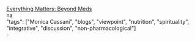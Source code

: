[Everything Matters: Beyond Meds](https://beyondmeds.com/)<br />
na<br />
"tags": ["Monica Cassani", "blogs", "viewpoint", "nutrition", "spirituality", "integrative", "discussion", "non-pharmacological"]<br />
-<br />

